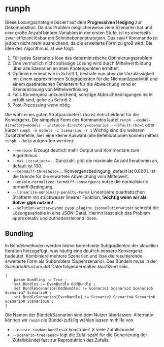 # runph

Diese Lösungsstrategie basiert auf dem **Progressiven Hedging** zur Dekomposition.
Da das Problem möglicherweise viele Szenarien hat und eine  große Anzahl binärer Variablen in der 
ersten Stufe, ist es einerseits zwar effizient lösbar mit Schnittebenenstrategien. Das
`runef` Kommando ist jedoch nicht mehr ausreichend, da die erweiterte Form zu groß wird.
Die Idee des Algorithmus ist wie folgt:
1. Für jedes Szenario s löse das deterministische Optimierungsproblem 
2. Eine vermutlich nicht zulässige Lösung wird durch Mittelwertbildung über alle Szenarien an allen Knotenpunkten ermittelt
3. Optimiere erneut wie in Schritt 1, bestrafe nun aber die Unzulässigkeit mit einem approximierten Subgradienten für die Nichtantizipativität und einem quadratischen Fehlerterm für die Abweichung vond er Szenariolösung von Mittelwertlösung
4. Falls Konvergenz unzureichend, sonstige Abbruchbedingungen nicht erfüllt sind, gehe zu Schritt 2.
5. Post-Processing wenn nötig

Die wahl eines guten Strafparameters rho ist entscheidend für die Konvergenz. Die simpelste Form des Kommandos lautet
`runph --model-directory=models --instance-directory=scenarios --default-rho=1`
oder kürzer
`runph -m models -i scenarios -r 1`
Wichtig sind die weiteren Zusatzbefehle, hier eine kleine Auswahl (alle Befehloptionen können mittels `runph --help` aufgerufen werden):

- `--verbose` Erzeugt deutlich mehr Output und Kommentare zum Algorithmus
- `--max-iterations=..` Ganzzahl, gibt die maximale Anzahl Iterationen an, default ist 100. 
- `--termdiff-threshold=..` Konvergenzbedingung, default ist 0.0001. Ist die Grenze für die erwartete Abweichung vom Mittelwert. 
- `--enable-normalized-termdiff-convergence` nutze die normalisierte termdiff-Bedingung.
- `--linearize-nonbinary-penalty-terms` Linearisiere quadratischen Strafterm mit stückweiser linearer Funktion, **!wichtig wenn wir als Solver glpk nutzen!** .
- `--solution-writer=pyomo.pysp.plugins.jsonsolutionwriter` schreibt die Lösungsvariable in eine JSON-Datei.
Hiermit lässt sich das Problem approximativ und zufriedenstellend lösen.


## Bundling

In Bündelmethoden werden bisher berechnete Subgradienten der aktuellen Iteration hinzugefügt, was häufig eine deutlich bessere Konvergenz bedeutet. Kombiniere
mehrere Szenarien und löse die resultierende erweiterte Form als Subproblem (Superszenario).
Das Bündeln muss in der *ScenarioStructure.dat* Datei folgendermaßen klarifiziert sein.
```
{
    param Bundling := True ;
    set Bundles := EvenBundle OddBundle ;
    set BundleScenarios[OddBundle] := Scenario1 Scenario3 Scenario5 Scenario7 Scenario9 ;
    set BundleScenarios[EvenBundle] := Scenario2 Scenario4 Scenario6 Scenario8 Scenario10 ;
}
```
Die Namen der Bündel/Szenarien sind dem Nutzer überlassen. Alternativ können wir `runph` die Bündel zufällig wählen lassen mithilfe von
- `--create-random-bundles=X` konstruiert X viele Zufallsbündel
- `--scenario-tree-seed=` legt die Zufallszahl für die Generierung der Zufallsbündel fest zur Reproduktion des Zufalls.

